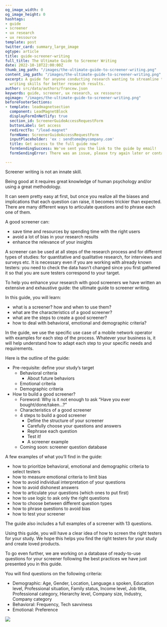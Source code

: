 ```yaml
---
og_image_width: 0
og_image_height: 0
hashtags:
- guide
- screener
- ux research
- ux ressource
template: post
twitter_card: summary_large_image
ogtype: article
title: guide-screener-writing
full_title: The Ultimate Guide to Screener Writing
date: 2022-10-18T22:00:00Z
thumb_img_path: "/images/the-ultimate-guide-to-screener-writing.png"
content_img_path: "/images/the-ultimate-guide-to-screener-writing.png"
excerpt: A guide for anyone conducting research wanting to streamline their screener
  writing skills for better research results.
author: src/data/authors/francew.json
keywords: guide, screener, ux research, ux ressource
ogimage: "/images/the-ultimate-guide-to-screener-writing.png"
beforeFooterSections:
- template: leadmagnetsection
  component: LeadMagnetBlock
  displayFormInNetlify: true
  section_id: ScreenerGuideAccessRequestForm
  buttonLabel: Get access
  redirectTo: "/lead-magnet"
  formName: ScreenerGuideAccessRequestForm
  inputPlaceholder: 'ex : sendtome@mycompany.com'
  title: Get access to the full guide now!
  formSendingSuccess: We've sent you the link to the guide by email!
  formSendingError: There was an issue, please try again later or contact our support

---
```

Screener writing is not an innate skill.

Being good at it requires great knowledge of human psychology and/or using a great methodology.

It can seem pretty easy at first, but once you realize all the biases and implications that each question can raise, it becomes trickier than expected. There are many different ways to articulate questions and to phrase each one of them.

A good screener can:

* save time and resources by spending time with the right users
* avoid a lot of bias in your research results
* enhance the relevance of your insights

A screener can be used at all steps of the research process and for different types of studies: for quantitative and qualitative research, for interviews and surveys etc. It is necessary even if you are working with already known testers: you need to check the data hasn’t changed since you first gathered it so that you are sure testers correspond to your target.

To help you enhance your research with good screeners we have written an extensive and exhaustive guide: the ultimate guide to screener writing.

In this guide, you will learn:

* what is a screener? how and when to use them?
* what are the characteristics of a good screener?
* what are the steps to create a good screener?
* how to deal with behavioral, emotional and demographic criteria?

In the guide, we use the specific use case of a mobile network operator with examples for each step of the process. Whatever your business is, it will help understand how to adapt each step to your specific needs and requirements.

Here is the outline of the guide:

* Pre-requisite: define your study’s target
  * Behavioral criteria
    * About future behaviors
  * Emotional criteria
  * Demographic criteria
* How to build a good screener?
  * Foreword: Why is it not enough to ask “Have you ever bought/done/taken…?”
  * Characteristics of a good screener
  * 4 steps to build a good screener
    * Define the structure of your screener
    * Carefully choose your questions and answers
    * Rephrase each question
    * Test it!
    * A screener example
  * Coming soon: screener question database

A few examples of what you’ll find in the guide:

* how to prioritize behavioral, emotional and demographic criteria to select testers
* how to measure emotional criteria to limit bias
* how to avoid individual interpretation of your questions
* how to avoid dishonest answers
* how to articulate your questions (which ones to put first)
* how to use logic to ask only the right questions
* how to choose between different question types
* how to phrase questions to avoid bias
* how to test your screener

The guide also includes a full examples of a screener with 13 questions.

Using this guide, you will have a clear idea of how to screen the right testers for your study. We hope this helps you find the right testers for your study and create loved products.

To go even further, we are working on a database of ready-to-use questions for your screener following the best practices we have just presented you in this guide.

You will find questions on the following criteria:

* Demographic: Age, Gender, Location, Language.s spoken, Education level, Professional situation, Family status, Income level, Job title, Professional category, Hierarchy level, Company size, Industry, Company category
* Behavioral: Frequency, Tech savviness
* Emotional: Preference

![](/images/teasing-screener-questions-database.png)